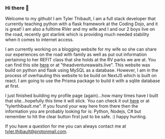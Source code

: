 ### Hi there 👋

<!--
**Tbone8098/Tbone8098** is a ✨ _special_ ✨ repository because its `README.md` (this file) appears on your GitHub profile.

Here are some ideas to get you started:

- 🔭 I’m currently working on ...
- 🌱 I’m currently learning ...
- 👯 I’m looking to collaborate on ...
- 🤔 I’m looking for help with ...
- 💬 Ask me about ...
- 📫 How to reach me: ...
- 😄 Pronouns: ...
- ⚡ Fun fact: ...
-->

Welcome to my github! I am Tyler Thibault, I am a full stack developer that currently teaching python with a flask framework at the Coding Dojo, and it is great! I am also a fulltime RVer and my wife and I and our 2 boys live on the road, recently got starlink which is providing much needed stability when it comes to internet access. 

I am currently working on a blogging website for my wife so she can share our experiences on the road with family as well as put out information pertaining to her REFIT class that she holds at the RV parks we are at. You can find this site [here](http://theadventureawaits.live/) or at "theadventureawaits.live". This website was build on python and flask using MySQL as a database. However, I am in the process of overhauling this website to be build on NextJS which is built on react. I am going to use the Prisma package to build it with a sqlite database at first. 

I just finished building my profile page (again)...how many times have I built that site...hopefully this time it will stick. You can check it out [here](tylerthibault.me) or at "tylerthibault.me". If you found your way here from there then the information you are probably looking for is: Python, Nodejs, C# but remember to hit the clear button first just to be safe. :) happy hunting.

If you have a question for me you can always contact me at tyler.thibault@protonmail.com.

